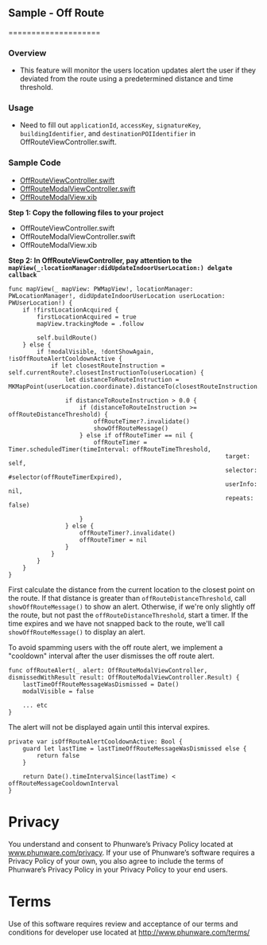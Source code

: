 ## Sample - Off Route
====================

### Overview
- This feature will monitor the users location updates alert the user if they deviated from the route using a predetermined distance and time threshold.

### Usage

- Need to fill out `applicationId`, `accessKey`, `signatureKey`, `buildingIdentifier`, and `destinationPOIIdentifier` in OffRouteViewController.swift.

### Sample Code
- [OffRouteViewController.swift](./MapScenarios/Scenarios/OffRoute/OffRouteViewController.swift)
- [OffRouteModalViewController.swift](./MapScenarios/Scenarios/OffRoute/OffRouteModalViewController.swift)
- [OffRouteModalView.xib](./MapScenarios/Scenarios/OffRoute/OffRouteModalView.xib)

**Step 1: Copy the following files to your project**

- OffRouteViewController.swift
- OffRouteModalViewController.swift
- OffRouteModalView.xib

**Step 2: In OffRouteViewController, pay attention to the `mapView(_:locationManager:didUpdateIndoorUserLocation:) delgate callback`**

```
func mapView(_ mapView: PWMapView!, locationManager: PWLocationManager!, didUpdateIndoorUserLocation userLocation: PWUserLocation!) {
    if !firstLocationAcquired {
        firstLocationAcquired = true
        mapView.trackingMode = .follow

        self.buildRoute()
    } else {
        if !modalVisible, !dontShowAgain, !isOffRouteAlertCooldownActive {
            if let closestRouteInstruction = self.currentRoute?.closestInstructionTo(userLocation) {
                let distanceToRouteInstruction = MKMapPoint(userLocation.coordinate).distanceTo(closestRouteInstruction.polyline)
                
                if distanceToRouteInstruction > 0.0 {
                    if (distanceToRouteInstruction >= offRouteDistanceThreshold) {
                        offRouteTimer?.invalidate()
                        showOffRouteMessage()
                    } else if offRouteTimer == nil {
                        offRouteTimer = Timer.scheduledTimer(timeInterval: offRouteTimeThreshold,
                                                             target: self,
                                                             selector: #selector(offRouteTimerExpired),
                                                             userInfo: nil,
                                                             repeats: false)

                    }
                } else {
                    offRouteTimer?.invalidate()
                    offRouteTimer = nil
                }
            }
        }
    }
}
```

First calculate the distance from the current location to the closest point on the route. If that distance is greater than `offRouteDistanceThreshold`, call `showOffRouteMessage()` to show an alert. Otherwise, if we're only slightly off the route, but not past the `offRouteDistanceThreshold`, start a timer. If the time expires and we have not snapped back to the route, we'll call `showOffRouteMessage()` to display an alert.

To avoid spamming users with the off route alert, we implement a "cooldown" interval after the user dismisses the off route alert. 
```
func offRouteAlert(_ alert: OffRouteModalViewController, dismissedWithResult result: OffRouteModalViewController.Result) {
    lastTimeOffRouteMessageWasDismissed = Date()
    modalVisible = false
    
    ... etc
}
```

The alert will not be displayed again until this interval expires.
```
private var isOffRouteAlertCooldownActive: Bool {
    guard let lastTime = lastTimeOffRouteMessageWasDismissed else {
        return false
    }
    
    return Date().timeIntervalSince(lastTime) < offRouteMessageCooldownInterval
}
```

# Privacy
You understand and consent to Phunware’s Privacy Policy located at www.phunware.com/privacy. If your use of Phunware’s software requires a Privacy Policy of your own, you also agree to include the terms of Phunware’s Privacy Policy in your Privacy Policy to your end users.

# Terms
Use of this software requires review and acceptance of our terms and conditions for developer use located at http://www.phunware.com/terms/

